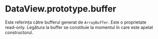 # DataView.prototype.buffer

Este referința către bufferul generat de `ArrayBuffer`. Este o proprietate read-only. Legătura la buffer se constituie la momentul în care este apelat constructorul.
